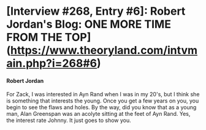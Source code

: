 # [Interview #268, Entry #6]: Robert Jordan's Blog: ONE MORE TIME FROM THE TOP](https://www.theoryland.com/intvmain.php?i=268#6)

#### Robert Jordan

For Zack, I was interested in Ayn Rand when I was in my 20's, but I think she is something that interests the young. Once you get a few years on you, you begin to see the flaws and holes. By the way, did you know that as a young man, Alan Greenspan was an acolyte sitting at the feet of Ayn Rand. Yes, the interest rate Johnny. It just goes to show you.

